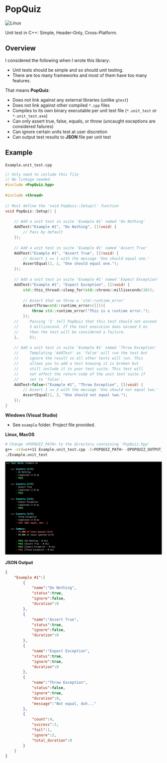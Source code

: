 # PopQuiz
![Linux](https://travis-ci.org/garrettsickles/PopQuiz.svg?branch=master "Linux")

Unit test in C++: Simple, Header-Only, Cross-Platform.

## Overview
I considered the following when I wrote this library:
 - Unit tests should be simple and so should unit testing.
 - There are too many frameworks and most of them have too many features.

That means **PopQuiz**:
 - Does not link against any external libraries (unlike `gtest`)
 - Does not link against other compiled `*.cpp` files
 - Compiles to its own binary executable per unit test file (`*.unit_test` or `*.unit_test.exe`)
 - Can only assert true, false, equals, or throw (uncaught exceptions are considered failures)
 - Can ignore certain units test at user discretion
 - Can output test results to **JSON** file per unit test
 
## Example

`Example.unit_test.cpp`

```cpp
// Only need to include this file
// No linkage needed
#include <PopQuiz.hpp>

#include <thread>

// Must define the 'void PopQuiz::Setup()' function
void PopQuiz::Setup() {
    
    // Add a unit test in suite 'Example #1' named 'Do Nothing'
    AddTest("Example #1", "Do Nothing", [](void) {
        // Pass by default
    });

    // Add a unit test in suite 'Example #1' named 'Assert True'
    AddTest("Example #1", "Assert True", [](void) {
        // Assert 1 == 1 with the message 'One should equal one.'
        AssertEqual(1, 1, "One should equal one.");
    });
    
    // Add a unit test in suite 'Example #1' named 'Expect Exception'
    AddTest("Example #1", "Expect Exception", [](void) {
        std::this_thread::sleep_for(std::chrono::milliseconds(10));

        // Assert that we throw a 'std::runtime_error'
        AssertThrow<std::runtime_error>([](){
            throw std::runtime_error("This is a runtime error.");
        });
    //     Passing '5' tell PopQuiz that this test should not exceed
    //     5 millisecond. If the test execution does exceed 5 ms
    //     then the test will be considered a failure.
    },     5);
    
    // Add a unit test in suite 'Example #1' named 'Throw Exception'
    //     Templating 'AddTest' as 'false' will run the test but
    //     ignore the result so all other tests will run. This
    //     allows you to add a test knowing it is broken but
    //     still include it in your test suite. This test will
    //     not affect the return code of the unit test suite if
    //     set to 'false'.
    AddTest<false>("Example #1", "Throw Exception", [](void) {
        // Assert 1 == 2 with the message 'One should not equal two.'
        AssertEqual(1, 2, "One should not equal two."); 
    });
}
```

**Windows (Visual Studio)**

- See `example` folder. Project file provided.

**Linux, MacOS**

```bash
# Change <POPQUIZ_PATH> to the directory containing 'PopQuiz.hpp'
g++ -std=c++11 Example.unit_test.cpp -I<POPQUIZ_PATH> -DPOPQUIZ_OUTPUT_STDOUT -DPOPQUIZ_OUTPUT_JSON="test.json" -o Example.unit_test
./Example.unit_test
```

![Example Result](https://raw.githubusercontent.com/garrettsickles/PopQuiz/master/example/Example.PNG  "Text 1")

**JSON Output**
```json
{
    "Example #1":[
        {
            "name":"Do Nothing",
            "status":true,
            "ignore":false,
            "duration":0
        },
        {
            "name":"Assert True",
            "status":true,
            "ignore":false,
            "duration":0
        },
        {
            "name":"Expect Exception",
            "status":true,
            "ignore":true,
            "duration":0
        },
        {
            "name":"Throw Exception",
            "status":false,
            "ignore":true,
            "duration":0,
            "message":"Not equal, duh..."
        },
        {
            "count":4,
            "success":3,
            "fail":1,
            "ignore":2,
            "total_duration":0
        }
    ]
}
```
